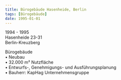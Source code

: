 ```yaml
---
title: Bürogebäude Hasenheide, Berlin
tags: [Bürogebäude]
date: 1995-01-01
---
```

1994 - 1995<br/>
Hasenheide 23-31<br/>
Berlin-Kreuzberg 

Bürogebäude<br/>
• Neubau<br/>
• 32.000 m² Nutzfläche<br/>
• Entwurfs-, Genehmigungs- und Ausführungsplanung<br/>
• Bauherr: KapHag Unternehmensgruppe<br/>
